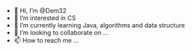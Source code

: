 - 👋 Hi, I’m @Dem32
- 👀 I’m interested in CS
- 🌱 I’m currently learning Java, algorithms and data structure
- 💞️ I’m looking to collaborate on ...
- 📫 How to reach me ...

<!---
Dem32/Dem32 is a ✨ special ✨ repository because its `README.md` (this file) appears on your GitHub profile.
You can click the Preview link to take a look at your changes.
--->
